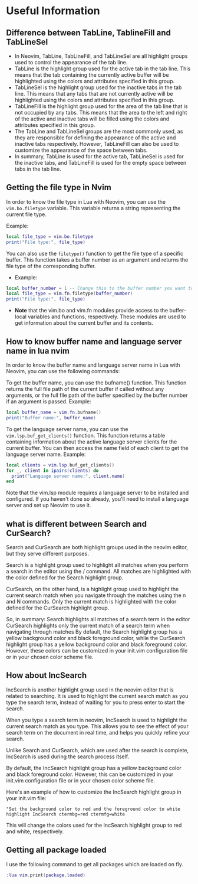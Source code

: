 # Useful Information

## Difference between TabLine, TablineFill and TabLineSel

- In Neovim, TabLine, TabLineFill, and TabLineSel are all highlight groups used
  to control the appearance of the tab line.
- TabLine is the highlight group used for the active tab in the tab line. This
  means that the tab containing the currently active buffer will be highlighted
  using the colors and attributes specified in this group.
- TabLineSel is the highlight group used for the inactive tabs in the tab line.
  This means that any tabs that are not currently active will be highlighted
  using the colors and attributes specified in this group.
- TabLineFill is the highlight group used for the area of the tab line that is
  not occupied by any tabs. This means that the area to the left and right of
  the active and inactive tabs will be filled using the colors and attributes
  specified in this group.
- The TabLine and TabLineSel groups are the most commonly used, as they are
  responsible for defining the appearance of the active and inactive tabs
  respectively. However, TabLineFill can also be used to customize the
  appearance of the space between tabs.
- In summary, TabLine is used for the active tab, TabLineSel is used for the
  inactive tabs, and TabLineFill is used for the empty space between tabs in
  the tab line.

## Getting the file type in Nvim

In order to know the file type in Lua with Neovim, you can use the
`vim.bo.filetype` variable. This variable returns a string representing the
current file type.

Example:

```lua
local file_type = vim.bo.filetype
print("File type:", file_type)
```

You can also use the `filetype()` function to get the file type of a specific
buffer. This function takes a buffer number as an argument and returns the file
type of the corresponding buffer.
- Example:

```lua
local buffer_number = 1 -- Change this to the buffer number you want to check
local file_type = vim.fn.filetype(buffer_number)
print("File type:", file_type)
```

- **Note** that the vim.bo and vim.fn modules provide access to the
  buffer-local variables and functions, respectively. These modules are used to
  get information about the current buffer and its contents.


## How to know buffer name and language server name in lua nvim
In order to know the buffer name and language server name in Lua with Neovim,
you can use the following commands:

To get the buffer name, you can use the bufname() function. This function
returns the full file path of the current buffer if called without any
arguments, or the full file path of the buffer specified by the buffer number
if an argument is passed. Example:
```lua
local buffer_name = vim.fn.bufname()
print("Buffer name:", buffer_name)
```
To get the language server name, you can use the `vim.lsp.buf_get_clients()`
function. This function returns a table containing information about the active
language server clients for the current buffer. You can then access the name
field of each client to get the language server name. Example:
```lua
local clients = vim.lsp.buf_get_clients()
for _, client in ipairs(clients) do
  print("Language server name:", client.name)
end
```
Note that the vim.lsp module requires a language server to be installed and
configured. If you haven't done so already, you'll need to install a language
server and set up Neovim to use it.

## what is different between Search and CurSearch?
Search and CurSearch are both highlight groups used in the neovim editor, but
they serve different purposes.

Search is a highlight group used to highlight all matches when you perform a
search in the editor using the / command. All matches are highlighted with the
color defined for the Search highlight group.

CurSearch, on the other hand, is a highlight group used to highlight the
current search match when you navigate through the matches using the n and N
commands. Only the current match is highlighted with the color defined for the
CurSearch highlight group.

So, in summary: Search highlights all matches of a search term in the editor
CurSearch highlights only the current match of a search term when navigating
through matches By default, the Search highlight group has a yellow background
color and black foreground color, while the CurSearch highlight group has a
yellow background color and black foreground color. However, these colors can
be customized in your init.vim configuration file or in your chosen color
scheme file.

## How about IncSearch
IncSearch is another highlight group used in the neovim editor that is related
to searching. It is used to highlight the current search match as you type the
search term, instead of waiting for you to press enter to start the search.

When you type a search term in neovim, IncSearch is used to highlight the
current search match as you type. This allows you to see the effect of your
search term on the document in real time, and helps you quickly refine your
search.

Unlike Search and CurSearch, which are used after the search is complete,
IncSearch is used during the search process itself.

By default, the IncSearch highlight group has a yellow background color and
black foreground color. However, this can be customized in your init.vim
configuration file or in your chosen color scheme file.

Here's an example of how to customize the IncSearch highlight group in your
init.vim file:

```vim
"Set the background color to red and the foreground color to white
highlight IncSearch ctermbg=red ctermfg=white
```
This will change the colors used for the IncSearch highlight group to red and
white, respectively.



## Getting all package loaded
I use the following command to get all packages which are loaded on fly.
```lua
:lua vim.print(package.loaded)
```

